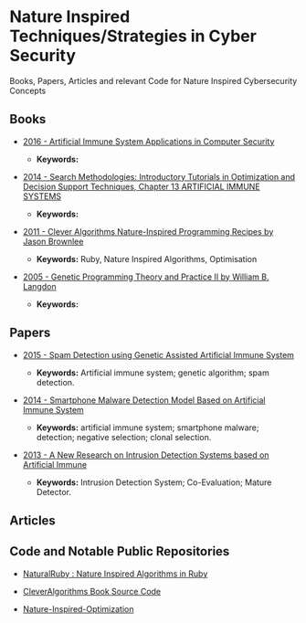 # Nature Inspired Techniques/Strategies in Cyber Security
Books, Papers, Articles and relevant Code for Nature Inspired Cybersecurity Concepts


## Books
* [2016 - Artificial Immune System Applications in Computer Security](https://github.com/Saket-Upadhyay/Naure-Inspired-Techniques-Strategies-in-Cybersecurity/blob/master/DATA/Books_Chapters/Artificial%20Immune%20System%20Applications%20in%20Computer%20Security%20by%20Ying%20Tan%20(z-lib.org).pdf)
  * **Keywords:** 
 * [2014 - Search Methodologies: Introductory Tutorials in
Optimization and Decision Support Techniques, Chapter 13 ARTIFICIAL IMMUNE SYSTEMS](https://github.com/Saket-Upadhyay/Naure-Inspired-Techniques-Strategies-in-Cybersecurity/blob/master/DATA/Books_Chapters/CH13%20ARTIFICIAL%20IMMUNE%20SYSTEMS.pdf)
   * **Keywords:** 
 
* [2011 - Clever Algorithms Nature-Inspired Programming Recipes by Jason Brownlee](https://github.com/Saket-Upadhyay/Naure-Inspired-Techniques-Strategies-in-Cybersecurity/blob/master/DATA/Books_Chapters/Clever%20Algorithms%20Nature-Inspired%20Programming%20Recipes%20by%20Jason%20Brownlee%20(z-lib.org).pdf)
   * **Keywords:** Ruby, Nature Inspired Algorithms, Optimisation

* [2005 - Genetic Programming
Theory and Practice II by William B. Langdon](https://github.com/Saket-Upadhyay/Naure-Inspired-Techniques-Strategies-in-Cybersecurity/blob/master/DATA/Books_Chapters/Genetic%20Programming%20and%20Data%20Structures%20Genetic%20Programming%20%2B%20Data%20Structures%20Automatic%20Programming%20by%20William%20B.%20Langdon%20(z-lib.org).pdf)
   * **Keywords:** 
   

   
## Papers
* [2015 - Spam Detection using Genetic Assisted Artificial Immune System](https://github.com/Saket-Upadhyay/Nature-Inspired-Cybersecurity/blob/master/DATA/Papers/10.1142_S0218001411009123.pdf)
   * **Keywords:** Artificial immune system; genetic algorithm; spam detection.
   
   
* [2014 - Smartphone Malware Detection Model Based on Artificial Immune System](https://github.com/Saket-Upadhyay/Nature-Inspired-Cybersecurity/blob/master/DATA/Papers/10.1109_cc.2014.7022530.pdf)
   * **Keywords:** artificial immune system; smartphone malware; detection; negative selection; clonal selection.
   
   
* [2013 - A New Research on Intrusion Detection Systems based on Artificial Immune](https://github.com/Saket-Upadhyay/Nature-Inspired-Cybersecurity/blob/master/DATA/Papers/10.4028_www.scientific.net_AMM.380-384.2728.pdf)
   * **Keywords:** Intrusion Detection System; Co-Evaluation; Mature Detector.
   
   
   
   
   
   
## Articles


## Code and Notable Public Repositories
* [NaturalRuby : Nature Inspired Algorithms in Ruby](https://github.com/Saket-Upadhyay/NaturalRuby)

* [CleverAlgorithms Book Source Code](https://github.com/clever-algorithms/CleverAlgorithms)

* [Nature-Inspired-Optimization](https://github.com/yuting1214/Nature-Inspired-Optimization)
